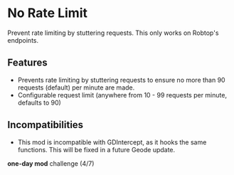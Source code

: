 # No Rate Limit

Prevent rate limiting by stuttering requests. This only works on Robtop's endpoints.

## Features
- Prevents rate limiting by stuttering requests to ensure no more than 90 requests (default) per minute are made.
- Configurable request limit (anywhere from 10 - 99 requests per minute, defaults to 90)

## Incompatibilities
- This mod is incompatible with GDIntercept, as it hooks the same functions. This will be fixed in a future Geode update.

**one-day mod** challenge (4/7)